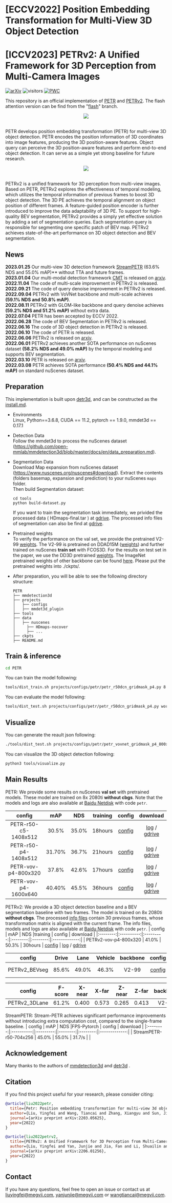 # [ECCV2022] Position Embedding Transformation for Multi-View 3D Object Detection 
# [ICCV2023] PETRv2: A Unified Framework for 3D Perception from Multi-Camera Images
[![arXiv](https://img.shields.io/badge/arXiv-Paper-<COLOR>.svg)](https://arxiv.org/abs/2203.05625)
![visitors](https://visitor-badge.glitch.me/badge?page_id=megvii-research/PETR)
[![PWC](https://img.shields.io/endpoint.svg?url=https://paperswithcode.com/badge/petrv2-a-unified-framework-for-3d-perception/3d-object-detection-on-nuscenes-camera-only)](https://paperswithcode.com/sota/3d-object-detection-on-nuscenes-camera-only?p=petrv2-a-unified-framework-for-3d-perception)
<!-- ## Introduction -->

This repository is an official implementation of [PETR](https://arxiv.org/abs/2203.05625) and [PETRv2](https://arxiv.org/abs/2206.01256). The flash attention version can be find from the "[flash](https://github.com/megvii-research/PETR/tree/flash)" branch.

<div align="center">
  <img src="figs/overview.png"/>
</div><br/>

PETR develops position embedding transformation
(PETR) for multi-view 3D object detection. PETR encodes the position
information of 3D coordinates into image features, producing the
3D position-aware features. Object query can perceive the 3D position-aware features and perform end-to-end object detection. It can serve as a simple yet strong baseline for future research.  

<div align="center">
  <img src="figs/overall.png"/>
</div><br/>

PETRv2 is a unified framework for 3D perception from multi-view images. Based on PETR, PETRv2 explores the effectiveness of temporal modeling, which utilizes the temporal information of previous frames to boost 3D object detection. The 3D PE achieves the temporal alignment on object position of different frames. A feature-guided position encoder is further introduced to improve the data adaptability of 3D PE. To support for high-quality BEV segmentation, PETRv2 provides a simply yet effective solution by adding a set of segmentation queries. Each segmentation query is responsible for segmenting one specific patch of BEV map. PETRv2 achieves state-of-the-art performance on 3D object detection and BEV segmentation. 

## News
**2023.01.25** Our multi-view 3D detection framework [StreamPETR](https://github.com/exiawsh/StreamPETR) (63.6% NDS and 55.0% mAP)** without TTA and future frames.   
**2023.01.04** Our multi-modal detection framework [CMT](https://github.com/junjie18/CMT) is released on [arxiv](https://arxiv.org/pdf/2301.01283.pdf).    
**2022.11.04** The code of multi-scale improvement in PETRv2 is released.   
**2022.09.21** The code of query denoise improvement in PETRv2 is released.  
**2022.09.04** PETRv2 with VoVNet backbone and multi-scale achieves **(59.1% NDS and 50.8% mAP)**.  
**2022.08.11** PETRv2 with GLOM-like backbone and query denoise achieves **(59.2% NDS and 51.2% mAP)** without extra data.  
**2022.07.04** PETR has been accepted by ECCV 2022.  
**2022.06.28** The code of BEV Segmentation in PETRv2 is released.  
**2022.06.16** The code of 3D object detection in PETRv2 is released.  
**2022.06.10** The code of PETR is released.  
**2022.06.06** PETRv2 is released on [arxiv](https://arxiv.org/abs/2206.01256).  
**2022.06.01** PETRv2 achieves another SOTA performance on nuScenes dataset **(58.2% NDS and 49.0% mAP)** by the temporal modeling and supports BEV segmentation.  
**2022.03.10** PETR is released on [arxiv](https://arxiv.org/abs/2203.05625).  
**2022.03.08** PETR achieves SOTA performance **(50.4% NDS and 44.1% mAP)** on standard nuScenes dataset.

## Preparation
This implementation is built upon [detr3d](https://github.com/WangYueFt/detr3d/blob/main/README.md), and can be constructed as the [install.md](./install.md).

* Environments  
  Linux, Python==3.6.8, CUDA == 11.2, pytorch == 1.9.0, mmdet3d == 0.17.1   

* Detection Data   
Follow the mmdet3d to process the nuScenes dataset (https://github.com/open-mmlab/mmdetection3d/blob/master/docs/en/data_preparation.md).

* Segmentation Data  
Download Map expansion from nuScenes dataset (https://www.nuscenes.org/nuscenes#download). Extract the contents (folders basemap, expansion and prediction) to your nuScenes `maps` folder.  
Then build Segmentation dataset:
  ```
  cd tools
  python build-dataset.py
  ```
  
  If you want to train the segmentation task immediately, we privided the processed data ( HDmaps-final.tar ) at [gdrive](https://drive.google.com/file/d/1uw-ciYbqEHRTR9JoGH8VXEiQGAQr7Kik/view?usp=sharing). The processed info files of segmentation can also be find at [gdrive](https://drive.google.com/drive/folders/1_C2yuh51ROF3UzId4L1itwGQVUeVUxU6?usp=sharing).


* Pretrained weights   
To verify the performance on the val set, we provide the pretrained V2-99 [weights](https://drive.google.com/file/d/1ABI5BoQCkCkP4B0pO5KBJ3Ni0tei0gZi/view?usp=sharing). The V2-99 is pretrained on DDAD15M ([weights](https://tri-ml-public.s3.amazonaws.com/github/dd3d/pretrained/depth_pretrained_v99-3jlw0p36-20210423_010520-model_final-remapped.pth)) and further trained on nuScenes **train set** with FCOS3D.  For the results on test set in the paper, we use the DD3D pretrained [weights](https://drive.google.com/drive/folders/1h5bDg7Oh9hKvkFL-dRhu5-ahrEp2lRNN). The ImageNet pretrained weights of other backbone can be found [here](https://github.com/open-mmlab/mmcv/blob/master/mmcv/model_zoo/open_mmlab.json).
Please put the pretrained weights into ./ckpts/. 

* After preparation, you will be able to see the following directory structure:  
  ```
  PETR
  ├── mmdetection3d
  ├── projects
  │   ├── configs
  │   ├── mmdet3d_plugin
  ├── tools
  ├── data
  │   ├── nuscenes
  │     ├── HDmaps-nocover
  │     ├── ...
  ├── ckpts
  ├── README.md
  ```

## Train & inference
<!-- ```bash
git clone https://github.com/megvii-research/PETR.git
``` -->
```bash
cd PETR
```
You can train the model following:
```bash
tools/dist_train.sh projects/configs/petr/petr_r50dcn_gridmask_p4.py 8 --work-dir work_dirs/petr_r50dcn_gridmask_p4/
```
You can evaluate the model following:
```bash
tools/dist_test.sh projects/configs/petr/petr_r50dcn_gridmask_p4.py work_dirs/petr_r50dcn_gridmask_p4/latest.pth 8 --eval bbox
```
## Visualize
You can generate the reault json following:
```bash
./tools/dist_test.sh projects/configs/petr/petr_vovnet_gridmask_p4_800x320.py work_dirs/petr_vovnet_gridmask_p4_800x320/latest.pth 8 --out work_dirs/pp-nus/results_eval.pkl --format-only --eval-options 'jsonfile_prefix=work_dirs/pp-nus/results_eval'
```
You can visualize the 3D object detection following:
```bash
python3 tools/visualize.py
```

## Main Results
PETR: We provide some results on nuScenes **val set** with pretrained models. These model are trained on 8x 2080ti **without cbgs**. Note that the models and logs are also available at [Baidu Netdisk](https://pan.baidu.com/s/1-JkzOxKy4isMiiNHd20Z-w) with code `petr`.

| config            | mAP      | NDS     |training    |   config |   download |
|:--------:|:----------:|:---------:|:--------:|:--------:|:-------------:|
| PETR-r50-c5-1408x512   | 30.5%     | 35.0%    | 18hours  | [config](projects/configs/petr/petr_r50dcn_gridmask_c5.py)  |   [log](https://drive.google.com/file/d/1pXT6JltfMF0PAyG17zVcoXLJEYMKVWQr/view?usp=sharing) / [gdrive](https://drive.google.com/file/d/1c5rgTpHA98dFKmQ9BJN0zZbSuBFT8_Bt/view?usp=sharing)     |
| PETR-r50-p4-1408x512 | 31.70%     | 36.7%    | 21hours   | [config](projects/configs/petr/petr_r50dcn_gridmask_p4.py)   |   [log](https://drive.google.com/file/d/1Knoid2-ZiQhl1lcTt65SROTZiuvfTGT7/view?usp=sharing) / [gdrive](https://drive.google.com/file/d/1eYymeIbS0ecHhQcB8XAFazFxLPm3wIHY/view?usp=sharing)    
| PETR-vov-p4-800x320   | 37.8%     | 42.6%    | 17hours  | [config](projects/configs/petr/petr_vovnet_gridmask_p4_800x320.py)   |   [log](https://drive.google.com/file/d/1eG914jDVK3YXvbubR8VUjP2NnzYpDvHC/view?usp=sharing) / [gdrive](https://drive.google.com/file/d/1-afU8MhAf92dneOIbhoVxl_b72IAWOEJ/view?usp=sharing)        |
| PETR-vov-p4-1600x640 | 40.40%     | 45.5%    | 36hours   | [config](projects/configs/petr/petr_vovnet_gridmask_p4_1600x640.py)   |   [log](https://drive.google.com/file/d/1XfO5fb_Nd6jhQ3foBUG7WCz0SlTlBKu8/view?usp=sharing) / [gdrive](https://drive.google.com/file/d/1SV0_n0PhIraEXHJ1jIdMu3iMg9YZsm8c/view?usp=sharing)  

PETRv2: We provide a 3D object detection baseline and a BEV segmentation baseline with two frames. The model is trained on 8x 2080ti **without cbgs**. The processed [info files](https://drive.google.com/drive/folders/1_C2yuh51ROF3UzId4L1itwGQVUeVUxU6?usp=sharing) contain 30 previous frames, whose transformation matrix is aligned with the current frame.  The info files, models and logs are also available at [Baidu Netdisk](https://pan.baidu.com/s/10IaWAq1mljX5ztLzQT_4Kg) with code `petr`.
| config            | mAP      | NDS     |training    |   config |   download |
|:--------:|:----------:|:---------:|:--------:|:--------:|:-------------:|
| PETRv2-vov-p4-800x320   | 41.0%     | 50.3%    | 30hours  | [config](projects/configs/petrv2/petrv2_vovnet_gridmask_p4_800x320.py)  | [log](https://drive.google.com/file/d/1QcVSDHoUAcFLqziwZrBn5A2oAjH86WiO/view?usp=sharing) / [gdrive](https://drive.google.com/file/d/1tv_D8Ahp9tz5n4pFp4a64k-IrUZPu5Im/view?usp=sharing)    


| config            | Drive      | Lane   |  Vehicle     |backbone   |   config |download  |
|:--------:|:----------:|:---------:|:--------:|:--------:|:--------:|:-------------:|
| PETRv2_BEVseg   | 85.6%     | 49.0%   | 46.3%     | V2-99  | [config](projects/configs/petrv2/PETRv2_BEVseg.py)  | [log](https://drive.google.com/drive/folders/1PdSsni_EePHlkCB-FJTIkhr979hwd8X6?usp=sharing) / [gdrive](https://drive.google.com/drive/folders/1PdSsni_EePHlkCB-FJTIkhr979hwd8X6?usp=sharing) 

| config            | F-score      | X-near   |  X-far     |  Z-near   |  Z-far   |backbone   |   config |download  |
|:--------:|:----------:|:---------:|:--------:|:--------:|:--------:|:-------------:|:-------------:|:-------------:|
| PETRv2_3DLane  | 61.2%     | 0.400   | 0.573     |0.265     |0.413    | V2-99  |  | |

StreamPETR: Stream-PETR achieves significant performance improvements without introducing extra computation cost, compared to the single-frame baseline.
| config            | mAP      | NDS     |FPS-Pytorch    |   config |   download |
|:--------:|:----------:|:---------:|:--------:|:--------:|:-------------:|
| StreamPETR-r50-704x256   | 45.0%     | 55.0%    | 31.7/s  | |  

## Acknowledgement
Many thanks to the authors of [mmdetection3d](https://github.com/open-mmlab/mmdetection3d) and [detr3d](https://github.com/WangYueFt/detr3d) .


## Citation
If you find this project useful for your research, please consider citing: 
```bibtex   
@article{liu2022petr,
  title={Petr: Position embedding transformation for multi-view 3d object detection},
  author={Liu, Yingfei and Wang, Tiancai and Zhang, Xiangyu and Sun, Jian},
  journal={arXiv preprint arXiv:2203.05625},
  year={2022}
}
```
```bibtex   
@article{liu2022petrv2,
  title={PETRv2: A Unified Framework for 3D Perception from Multi-Camera Images},
  author={Liu, Yingfei and Yan, Junjie and Jia, Fan and Li, Shuailin and Gao, Qi and Wang, Tiancai and Zhang, Xiangyu and Sun, Jian},
  journal={arXiv preprint arXiv:2206.01256},
  year={2022}
}
```
## Contact
If you have any questions, feel free to open an issue or contact us at liuyingfei@megvii.com, yanjunjie@megvii.com or wangtiancai@megvii.com.
